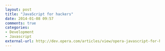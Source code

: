 ```yaml
---
layout: post
title: "JavaScript for hackers"
date: 2014-01-08 09:57
comments: true
categories: 
- Development
- Javascript
external-url: http://dev.opera.com/articles/view/opera-javascript-for-hackers-1/
---
```


